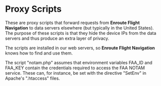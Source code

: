 # Proxy Scripts

These are proxy scripts that forward requests from **Enroute Flight Navigation**
to data servers elsewhere (but typically in the United States). The purpose of 
these scripts is that they hide the device IPs from the data servers and thus 
produce an extra layer of privacy.

The scripts are installed in our web servers, so **Enroute Flight Navigation**
knows how to find and use them.

The script "notam.php" assumes that environment variables FAA_ID and FAA_KEY 
contain the credentials required to access the FAA NOTAM service. These can,
for instance, be set with the directive "SetEnv" in Apache's ".htaccess" 
files.
